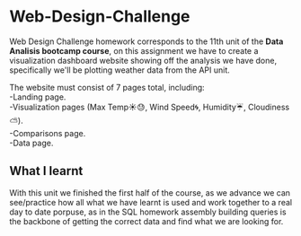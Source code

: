 # Web-Design-Challenge

Web Design Challenge homework corresponds to the 11th unit of the **Data Analisis bootcamp course**, on this assignment we have to create a visualization dashboard website showing off the analysis we have done, specifically we'll be plotting weather data from the API unit.  

The website must consist of 7 pages total, including:  
-Landing page.  
-Visualization pages (Max Temp:sunny::sweat:, Wind Speed:cyclone:, Humidity:umbrella:, Cloudiness:partly_sunny:).  
-Comparisons page.  
-Data page.  

## What I learnt

With this unit we finished the first half of the course, as we advance we can see/practice how all what we have learnt is used and work together to a real day to date porpuse, as in the SQL homework assembly building queries is the backbone of getting the correct data and find what we are looking for.
